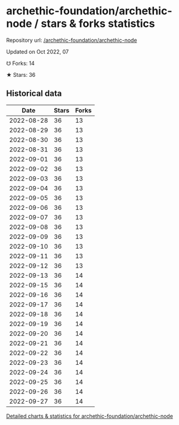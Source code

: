 # archethic-foundation/archethic-node / stars & forks statistics

Repository url: [/archethic-foundation/archethic-node](https://github.com/archethic-foundation/archethic-node)

Updated on Oct 2022, 07

☋ Forks: 14

★ Stars: 36

## Historical data
| Date | Stars | Forks |
|------|-------|-------|
| 2022-08-28 | 36 | 13 | 
| 2022-08-29 | 36 | 13 | 
| 2022-08-30 | 36 | 13 | 
| 2022-08-31 | 36 | 13 | 
| 2022-09-01 | 36 | 13 | 
| 2022-09-02 | 36 | 13 | 
| 2022-09-03 | 36 | 13 | 
| 2022-09-04 | 36 | 13 | 
| 2022-09-05 | 36 | 13 | 
| 2022-09-06 | 36 | 13 | 
| 2022-09-07 | 36 | 13 | 
| 2022-09-08 | 36 | 13 | 
| 2022-09-09 | 36 | 13 | 
| 2022-09-10 | 36 | 13 | 
| 2022-09-11 | 36 | 13 | 
| 2022-09-12 | 36 | 13 | 
| 2022-09-13 | 36 | 14 | 
| 2022-09-15 | 36 | 14 | 
| 2022-09-16 | 36 | 14 | 
| 2022-09-17 | 36 | 14 | 
| 2022-09-18 | 36 | 14 | 
| 2022-09-19 | 36 | 14 | 
| 2022-09-20 | 36 | 14 | 
| 2022-09-21 | 36 | 14 | 
| 2022-09-22 | 36 | 14 | 
| 2022-09-23 | 36 | 14 | 
| 2022-09-24 | 36 | 14 | 
| 2022-09-25 | 36 | 14 | 
| 2022-09-26 | 36 | 14 | 
| 2022-09-27 | 36 | 14 | 


[Detailed charts & statistics for archethic-foundation/archethic-node](https://reviewgithub.com/rep/archethic-foundation/archethic-node)
